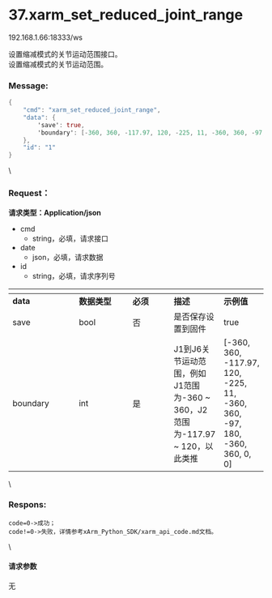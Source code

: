 # 37.xarm\_set\_reduced\_joint\_range

192.168.1.66:18333/ws

设置缩减模式的关节运动范围接口。\
设置缩减模式的关节运动范围。

### Message: <a href="#message" id="message"></a>

```actionscript
{
    "cmd": "xarm_set_reduced_joint_range",
    "data": {
        'save': true, 
        'boundary': [-360, 360, -117.97, 120, -225, 11, -360, 360, -97, 180, -360, 360, 0, 0]
    },
    "id": "1"
}
```

\


### Request： <a href="#request" id="request"></a>

**请求类型：Application/json**

* cmd
  * string，必填，请求接口
* date
  * json，必填，请求数据
* id
  * string，必填，请求序列号

<table data-header-hidden><thead><tr><th width="121"></th><th width="98"></th><th width="72"></th><th></th><th></th></tr></thead><tbody><tr><td><strong>data</strong></td><td><strong>数据类型</strong></td><td><strong>必须</strong></td><td><strong>描述</strong></td><td><strong>示例值</strong></td></tr><tr><td>save</td><td>bool</td><td>否</td><td>是否保存设置到固件</td><td>true</td></tr><tr><td>boundary</td><td>int</td><td>是</td><td>J1到J6关节运动范围，例如J1范围为-360 ~ 360，J2范围为-117.97 ~ 120，以此类推</td><td>[-360, 360, -117.97, 120, -225, 11, -360, 360, -97, 180, -360, 360, 0, 0]</td></tr></tbody></table>

\


### Respons: <a href="#respons" id="respons"></a>

```
code=0->成功；
code!=0->失败，详情参考xArm_Python_SDK/xarm_api_code.md文档。
```

\


#### 请求参数

无
